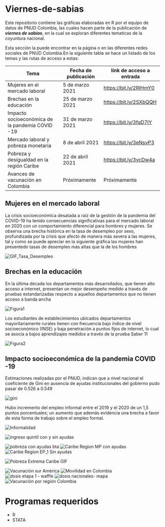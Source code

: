 # Viernes-de-sabias

Este repositorio contiene las gráficas elaboradas en R por el equipo de datos de PNUD Colombia, las cuales hacen  parte de la publicación de   **_viernes de sabías_**, en la cual se exploran  diferentes tematicas de la coyuntura nacional. 

Esta sección la puede encontrar en la página o en las diferentes redes sociales  de PNUD  Colombia.En la siguiente tabla  se hace un listado de los temas y  las rutas de acceso a estas:

Tema | Fecha de publicación | link de acceso a entrada
------------ | -------------| -------------
Mujeres en el mercado laboral|  5 de marzo 2021| https://bit.ly/2RlHmY0
Brechas en la educación      |  25 de marzo 2021| https://bit.ly/2SXbQQH
Impacto  socioeconómica de la pandemia COVID -19|  31 de marzo 2021| https://bit.ly/3fqD7lY
Mercado laboral y pobreza monetaria |  8 de abril 2021| https://bit.ly/3eNsvP3
Pobreza y desigualdad en la región Caribe|  22 de abril 2021| https://bit.ly/3ycDw4a
Avances de vacunación en Colombia |  Próximamente | Próximamente 


## Mujeres en el mercado laboral

La crisis socioeconómica desatada a raíz de la gestión de la pandemia del COVID-19 ha tenido consecuencias significativas para el mercado laboral en 2020 con un comportamiento diferencial para hombres y mujeres. Se observa una brecha histórica en la tasa de desempleo por sexo, profundizada por la crisis que afectó de manera más severa a las mujeres, tal y como se puede apreciar en la siguiente gráfica las mujeres han  presentedo tasas de desempleo más altas que la de los hombres
  
![GIF_Tasa_Desempleo](https://user-images.githubusercontent.com/73482880/118405603-6e519500-b63e-11eb-90a7-0caa35e9c40a.gif)

## Brechas en la educación 

En la última década los departamentos más desarrollados, que tienen alto acceso a internet, presentan un mejor desempeño medido a través de pruebas estandarizadas respecto a aquellos departamentos que no tienen acceso a banda ancha

![Figura1](https://user-images.githubusercontent.com/73482880/118412900-23e20f80-b662-11eb-9d47-3a35a3b99446.gif)

Los estudiantes de establecimientos ubicados departamentos mayoritariamente rurales tienen con frecuencia bajo índice de nivel socioeconómico (INSE) y baja penetración a puntos fijos de internet, lo cual se asocia a bajos aprendizajes medidos a través de la prueba Saber 11

![Figura2](https://user-images.githubusercontent.com/73482880/118412912-30666800-b662-11eb-9d6b-f734f3f706e2.gif)

##  Impacto  socioeconómica de la pandemia COVID -19
Estimaciones realizadas por el PNUD, indican que a nivel nacional el coeficiente de Gini en ausencia de ayudas institucionales del gobierno pudo pasar de 0.526 a 0.549

![gini](https://user-images.githubusercontent.com/73482880/118412814-b1712f80-b661-11eb-87d0-ad422e91e1da.jpg)


Hubo incremento del empleo informal entre el 2019 y el 2020 de un 1,5 puntos porcentuales; un aumento que además evidencia una brecha a favor de esta forma de trabajo sobre el empleo formal.

![Informalidad](https://user-images.githubusercontent.com/73482880/118413216-c222a500-b663-11eb-893b-3fc869d3709c.jpg)



![ingreso quintil con y sin ayudas](https://user-images.githubusercontent.com/73482880/118413197-addea800-b663-11eb-8211-f64c6ae25c31.gif)

![pobreza con ayudas bta](https://user-images.githubusercontent.com/73482880/118412822-b9c96a80-b661-11eb-8912-2992d107e321.png)
![Caribe Region MP con ayudas](https://user-images.githubusercontent.com/73482880/118412828-c51c9600-b661-11eb-9573-42887ba4c653.jpg)
![Caribe Region EP_1 Sin ayudas](https://user-images.githubusercontent.com/73482880/118412833-ca79e080-b661-11eb-9e27-1bb21b9a9983.jpg)

![Pobreza Extrema Caribe GIF](https://user-images.githubusercontent.com/73482880/118413160-812a9080-b663-11eb-8d5e-c1f1632fe168.gif)




![Vacunación sur América](https://user-images.githubusercontent.com/73482880/118412844-dbc2ed00-b661-11eb-9f87-92c3d3ece2b2.gif)
![Movilidad en Colombia ](https://user-images.githubusercontent.com/73482880/118412849-e1b8ce00-b661-11eb-823a-87a79ea4f9ea.gif)
![dosis etapa 1 - waffle](https://user-images.githubusercontent.com/73482880/118412850-e3829180-b661-11eb-91b4-cdb145fa9c22.png)
![dosis nacionales- mapa](https://user-images.githubusercontent.com/73482880/118412853-e67d8200-b661-11eb-82df-22e5a3eac167.png)
![Vacunación por región Colombia](https://user-images.githubusercontent.com/73482880/118413239-dff00a00-b663-11eb-9ce0-d5285b0fd0c4.png)



</p>

# Programas requeridos 
 * R
 * STATA


